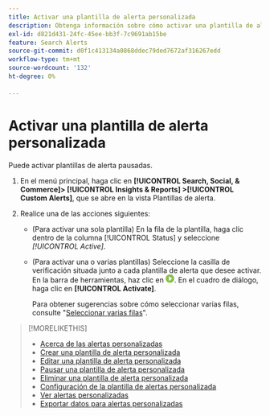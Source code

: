 ```yaml
---
title: Activar una plantilla de alerta personalizada
description: Obtenga información sobre cómo activar una plantilla de alerta en pausa.
exl-id: d821d431-24fc-45ee-bb3f-7c9691ab15be
feature: Search Alerts
source-git-commit: d0f1c413134a0868ddec79ded7672af316267edd
workflow-type: tm+mt
source-wordcount: '132'
ht-degree: 0%

---
```


# Activar una plantilla de alerta personalizada

Puede activar plantillas de alerta pausadas.

1. En el menú principal, haga clic en **[!UICONTROL Search, Social, & Commerce]> [!UICONTROL Insights & Reports] >[!UICONTROL Custom Alerts]**, que se abre en la vista Plantillas de alerta.

1. Realice una de las acciones siguientes:

   * (Para activar una sola plantilla) En la fila de la plantilla, haga clic dentro de la columna [!UICONTROL Status] y seleccione *[!UICONTROL Active]*.

   * (Para activar una o varias plantillas) Seleccione la casilla de verificación situada junto a cada plantilla de alerta que desee activar. En la barra de herramientas, haz clic en ![Activar](/help/search-social-commerce/assets/activate.png "Activar"). En el cuadro de diálogo, haga clic en **[!UICONTROL Activate]**.

     Para obtener sugerencias sobre cómo seleccionar varias filas, consulte &quot;[Seleccionar varias filas](/help/search-social-commerce/common-tasks/navigation-editing-selection/multiple-rows-select.md)&quot;.

>[!MORELIKETHIS]
>
>* [Acerca de las alertas personalizadas](alert-about.md)
>* [Crear una plantilla de alerta personalizada](alert-template-create.md)
>* [Editar una plantilla de alerta personalizada](alert-template-edit.md)
>* [Pausar una plantilla de alerta personalizada](alert-template-pause.md)
>* [Eliminar una plantilla de alerta personalizada](alert-template-delete.md)
>* [Configuración de la plantilla de alertas personalizada](alert-template-settings.md)
>* [Ver alertas personalizadas](alert-view.md)
>* [Exportar datos para alertas personalizadas](alert-export-data.md)
